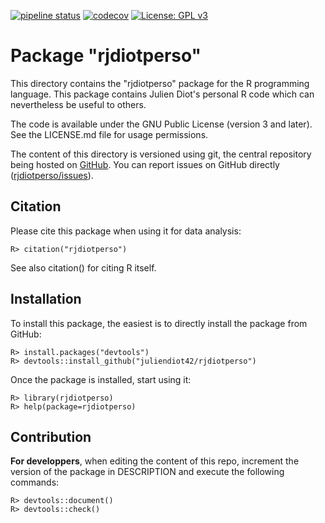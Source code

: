 [![pipeline status](https://gitlab.com/juliendiot42/rjdiotperso/badges/master/pipeline.svg)](https://gitlab.com/juliendiot42/rjdiotperso/commits/master)
[![codecov](https://codecov.io/gh/juliendiot42/rjdiotperso/branch/master/graph/badge.svg)](https://codecov.io/gh/juliendiot42/rjdiotperso)
[![License: GPL v3](https://img.shields.io/badge/License-GPLv3-blue.svg)](https://www.gnu.org/licenses/gpl-3.0)

Package "rjdiotperso"
=====================

This directory contains the "rjdiotperso" package for the R programming language.
This package contains Julien Diot's personal R code which can nevertheless be useful to others.

The code is available under the GNU Public License (version 3 and later).
See the LICENSE.md file for usage permissions.

The content of this directory is versioned using git, the central repository being hosted on [GitHub](https://github.com/juliendiot42/rjdiotperso).
You can report issues on GitHub directly ([rjdiotperso/issues](https://github.com/juliendiot42/rjdiotperso/issues)).

## Citation
Please cite this package when using it for data analysis:
```
R> citation("rjdiotperso")
```
See also citation() for citing R itself.

## Installation
To install this package, the easiest is to directly install the package from GitHub:
```
R> install.packages("devtools")
R> devtools::install_github("juliendiot42/rjdiotperso")
```

Once the package is installed, start using it:
```
R> library(rjdiotperso)
R> help(package=rjdiotperso)
```

## Contribution
**For developpers**, when editing the content of this repo, increment the version of the package in DESCRIPTION and execute the following commands:
```
R> devtools::document()
R> devtools::check()
```
